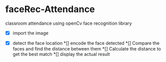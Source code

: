 # faceRec-Attendance
classroom attendance using openCv  face recognition library

*[x] import the image
*[x] detect the face location 
*[] encode the face detected
*[] Compare the faces and find the distance between them
*[] Calculate the distance to get the best match
*[] display the actual result 








